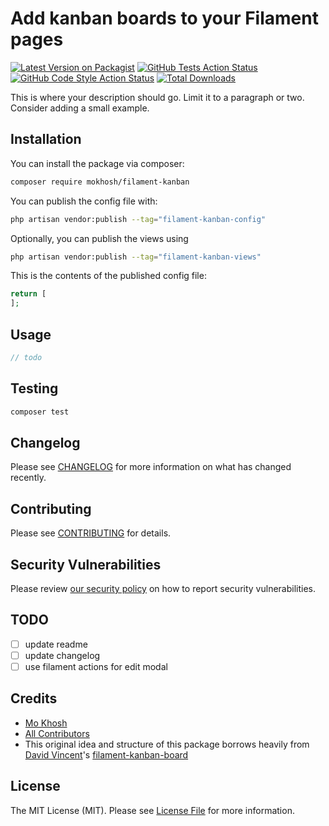 # Add kanban boards to your Filament pages

[![Latest Version on Packagist](https://img.shields.io/packagist/v/mokhosh/filament-kanban.svg?style=flat-square)](https://packagist.org/packages/mokhosh/filament-kanban)
[![GitHub Tests Action Status](https://img.shields.io/github/actions/workflow/status/mokhosh/filament-kanban/run-tests.yml?branch=main&label=tests&style=flat-square)](https://github.com/mokhosh/filament-kanban/actions?query=workflow%3Arun-tests+branch%3Amain)
[![GitHub Code Style Action Status](https://img.shields.io/github/actions/workflow/status/mokhosh/filament-kanban/fix-php-code-style-issues.yml?branch=main&label=code%20style&style=flat-square)](https://github.com/mokhosh/filament-kanban/actions?query=workflow%3A"Fix+PHP+code+style+issues"+branch%3Amain)
[![Total Downloads](https://img.shields.io/packagist/dt/mokhosh/filament-kanban.svg?style=flat-square)](https://packagist.org/packages/mokhosh/filament-kanban)



This is where your description should go. Limit it to a paragraph or two. Consider adding a small example.

## Installation

You can install the package via composer:

```bash
composer require mokhosh/filament-kanban
```

You can publish the config file with:

```bash
php artisan vendor:publish --tag="filament-kanban-config"
```

Optionally, you can publish the views using

```bash
php artisan vendor:publish --tag="filament-kanban-views"
```

This is the contents of the published config file:

```php
return [
];
```

## Usage

```php
// todo
```

## Testing

```bash
composer test
```

## Changelog

Please see [CHANGELOG](CHANGELOG.md) for more information on what has changed recently.

## Contributing

Please see [CONTRIBUTING](.github/CONTRIBUTING.md) for details.

## Security Vulnerabilities

Please review [our security policy](../../security/policy) on how to report security vulnerabilities.

## TODO

- [ ] update readme
- [ ] update changelog
- [ ] use filament actions for edit modal

## Credits

- [Mo Khosh](https://github.com/mokhosh)
- [All Contributors](../../contributors)
- This original idea and structure of this package borrows heavily from [David Vincent](https://github.com/invaders-xx)'s [filament-kanban-board](https://github.com/invaders-xx/filament-kanban-board/)

## License

The MIT License (MIT). Please see [License File](LICENSE.md) for more information.
